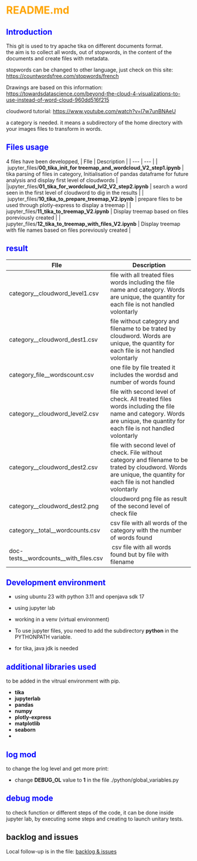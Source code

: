 # <span style="color:orange">README.md</span>

## <span style="color:blue">Introduction</span>
This git is used to try apache tika on different documents format.<br>
the aim is to collect all words, out of stopwords, in the content of the documents and create files with metadata.<br>

stopwords can be changed to other language, just check on this site:
https://countwordsfree.com/stopwords/french

Drawings are based on this information:
https://towardsdatascience.com/beyond-the-cloud-4-visualizations-to-use-instead-of-word-cloud-960dd516f215

cloudword tutorial:
https://www.youtube.com/watch?v=l7w7unBNAeU



a category is needed. it means a subdirectory of the home directory with your images files to transform in words.
## <span style="color:blue">Files usage </span>
4 files have been developped,
| FIle | Description |
| --- | --- |
| jupyter_files/**00_tika_init_for treemap_and_wordcloud_V2_step1.ipynb** | tika parsing of files in category, Initialisation of pandas dataframe for future analysis and display first level of cloudwords |
|jupyter_files/**01_tika_for_wordcloud_lvl2_V2_step2.ipynb** | search a word seen in the first level of cloudword to dig in the results |
| jupyter_files/**10_tika_to_prepare_treemap_V2.ipynb** | prepare files to be used through plotly-express to display a treemap |
| jupyter_files/**11_tika_to_treemap_V2.ipynb** | Display treemap based on files poreviously created |
| jupyter_files/**12_tika_to_treemap_with_files_V2.ipynb** | Display treemap with file names based on files poreviously created |


## <span style="color:blue">result </span>
| FIle | Description |
| --- | --- |
| category__cloudword_level1.csv | file with all treated files words including the file name and category. Words are unique, the quantity for each file is not handled volontarly |
| category__cloudword_dest1.csv | file without category and filename to be trated by cloudword. Words are unique, the quantity for each file is not handled volontarly |
| category_file__wordscount.csv | one file by file treated it includes the wordsd and number of words found|
| category__cloudword_level2.csv | file with second level of check. All treated files words including the file name and category. Words are unique, the quantity for each file is not handled volontarly |
| category__cloudword_dest2.csv | file with second level of check. File without category and filename to be trated by cloudword. Words are unique, the quantity for each file is not handled volontarly |
| category__cloudword_dest2.png | cloudword png file as result of the second level of check file |
| category__total__wordcounts.csv | csv file with all words of the category with the number of words found |
| doc-tests__wordcounts__with_files.csv | csv file with all words found but by file with filename |


## <span style="color:blue">Development environment</span>
- using ubuntu 23 with python 3.11 and openjava sdk 17<br>
- using jupyter lab<br>
- working in a venv (virtual environment)<br>
- To use jupyter files, you need to add the subdirectory **python** in the PYTHONPATH variable.<br>

- for tika, java jdk is needed


## <span style="color:blue">additional libraries used</span>
to be added in the vitrual environment with pip.
- **tika**
- **jupyterlab**
- **pandas**
- **numpy**
- **plotly-express**  
- **matplotlib**
- **seaborn**
- 
## <span style="color:blue">log mod</span>
to change the log level and get more print:<br>
- change **DEBUG_OL** value to **1** in the file ./python/global_variables.py

## <span style="color:blue">debug mode</span>
to check function or different steps of the code, it can be done inside jupyter lab, by executing some steps and creating to launch unitary tests.<br>

## backlog and issues
Local follow-up is in the file:
[backlog & issues](./todo_list.md)